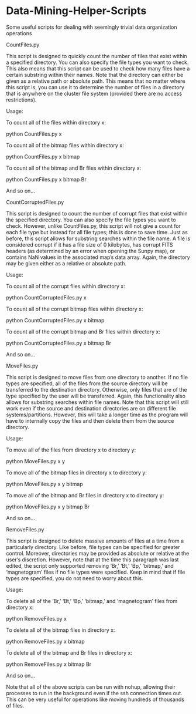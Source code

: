 # Data-Mining-Helper-Scripts
Some useful scripts for dealing with seemingly trivial data organization operations


CountFiles.py

This script is designed to quickly count the number of files that exist within a specified directory. You can also specify the file types you want to check. This also means that this script can be used to check how many files have a certain substring within their names. Note that the directory can either be given as a relative path or absolute path. This means that no matter where this script is, you can use it to determine the number of files in a directory that is anywhere on the cluster file system (provided there are no access restrictions). 

Usage:

To count all of the files within directory x:

python CountFiles.py x

To count all of the bitmap files within directory x:

python CountFiles.py x bitmap

To count all of the bitmap and Br files within directory x:

python CountFiles.py x bitmap Br

And so on...


CountCorruptedFiles.py

This script is designed to count the number of corrupt files that exist within the specified directory. You can also specify the file types you want to check. However, unlike CountFiles.py, this script will not give a count for each file type but instead for all file types; this is done to save time. Just as before, this script allows for substring searches within the file name. A file is considered corrupt if it has a file size of 0 kilobytes, has corrupt FITS headers (as determined by an error when opening the Sunpy map), or contains NaN values in the associated map’s data array. Again, the directory may be given either as a relative or absolute path.

Usage:

To count all of the corrupt files within directory x:

python CountCorruptedFiles.py x

To count all of the corrupt bitmap files within directory x:

python CountCorruptedFiles.py x bitmap

To count all of the corrupt bitmap and Br files within directory x:

python CountCorruptedFiles.py x bitmap Br

And so on...


MoveFiles.py

This script is designed to move files from one directory to another. If no file types are specified, all of the files from the source directory will be transferred to the destination directory. Otherwise, only files that are of the type specified by the user will be transferred. Again, this functionality also allows for substring searches within file names. Note that this script will still work even if the source and destination directories are on different file systems/partitions. However, this will take a longer time as the program will have to internally copy the files and then delete them from the source directory.

Usage:

To move all of the files from directory x to directory y:

python MoveFiles.py x y

To move all of the bitmap files in directory x to directory y:

python MoveFiles.py x y bitmap

To move all of the bitmap and Br files in directory x to directory y:

python MoveFiles.py x y bitmap Br

And so on...


RemoveFiles.py

This script is designed to delete massive amounts of files at a time from a particularly directory. Like before, file types can be specified for greater control. Moreover, directories may be provided as absolute or relative at the user’s discretion. However, note that at the time this paragraph was last edited, the script only supported removing ‘Br,’ ‘Bt,’ ‘Bp,’ ‘bitmap,’ and ‘magnetogram’ files if no file types were specified. Keep in mind that if file types are specified, you do not need to worry about this.

Usage:

To delete all of the ‘Br,’ ‘Bt,’ ‘Bp,’ ‘bitmap,’ and ‘magnetogram’ files from directory x:

python RemoveFiles.py x

To delete all of the bitmap files in directory x:

python RemoveFiles.py x bitmap

To delete all of the bitmap and Br files in directory x:

python RemoveFiles.py x bitmap Br

And so on...


Note that all of the above scripts can be run with nohup, allowing their processes to run in the background even if the ssh connection times out. This can be very useful for operations like moving hundreds of thousands of files.
